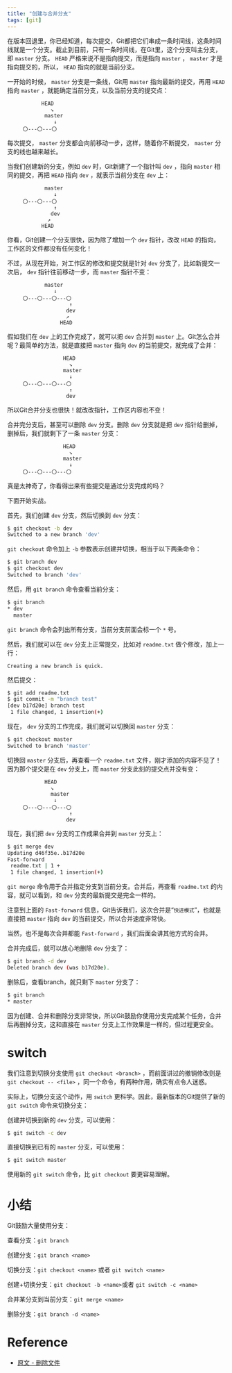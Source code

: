 ```yaml
---
title: "创建与合并分支"
tags: [git]
--- 
```


在版本回退里，你已经知道，每次提交，Git都把它们串成一条时间线，这条时间线就是一个分支。截止到目前，只有一条时间线，在Git里，这个分支叫主分支，即 `master` 分支。 `HEAD` 严格来说不是指向提交，而是指向 `master` ， `master` 才是指向提交的，所以， `HEAD` 指向的就是当前分支。

一开始的时候， `master` 分支是一条线，Git用 `master` 指向最新的提交，再用 `HEAD` 指向 `master` ，就能确定当前分支，以及当前分支的提交点：

```
           HEAD
              ↘
            master
               ↓
     〇---〇---〇                        
```

每次提交， `master` 分支都会向前移动一步，这样，随着你不断提交， `master` 分支的线也越来越长。

当我们创建新的分支，例如 `dev` 时，Git新建了一个指针叫 `dev` ，指向 `master` 相同的提交，再把 `HEAD` 指向 `dev` ，就表示当前分支在 `dev` 上：


```
            master
               ↓
     〇---〇---〇  
               ↑
              dev
             ↗
           HEAD              
```

你看，Git创建一个分支很快，因为除了增加一个 `dev` 指针，改改 `HEAD` 的指向，工作区的文件都没有任何变化！

不过，从现在开始，对工作区的修改和提交就是针对 `dev` 分支了，比如新提交一次后， `dev` 指针往前移动一步，而 `master` 指针不变：


```
            master
               ↓
     〇---〇---〇---〇 
                    ↑
                   dev
                   ↗
                 HEAD              
```

假如我们在 `dev` 上的工作完成了，就可以把 `dev` 合并到 `master` 上。Git怎么合并呢？最简单的方法，就是直接把 `master` 指向 `dev` 的当前提交，就完成了合并：

```
                  HEAD
                    ↘
                  master
                    ↓
     〇---〇---〇---〇 
                    ↑
                   dev
```

所以Git合并分支也很快！就改改指针，工作区内容也不变！

合并完分支后，甚至可以删除 `dev` 分支。删除 `dev` 分支就是把 `dev` 指针给删掉，删掉后，我们就剩下了一条 `master` 分支：

```
                  HEAD
                    ↘
                  master
                    ↓
     〇---〇---〇---〇 
```

真是太神奇了，你看得出来有些提交是通过分支完成的吗？

下面开始实战。

首先，我们创建 `dev` 分支，然后切换到 `dev` 分支：

```sh
$ git checkout -b dev
Switched to a new branch 'dev'
```

`git checkout` 命令加上 `-b` 参数表示创建并切换，相当于以下两条命令：

```sh
$ git branch dev
$ git checkout dev
Switched to branch 'dev'
```

然后，用 `git branch` 命令查看当前分支：

```sh
$ git branch
* dev
  master
```

`git branch` 命令会列出所有分支，当前分支前面会标一个 `*` 号。

然后，我们就可以在 `dev` 分支上正常提交，比如对 `readme.txt` 做个修改，加上一行：

```
Creating a new branch is quick.
```

然后提交：

```sh
$ git add readme.txt 
$ git commit -m "branch test"
[dev b17d20e] branch test
 1 file changed, 1 insertion(+)
```

现在， `dev` 分支的工作完成，我们就可以切换回 `master` 分支：

```sh
$ git checkout master
Switched to branch 'master'
```

切换回 `master` 分支后，再查看一个 `readme.txt` 文件，刚才添加的内容不见了！因为那个提交是在 `dev` 分支上，而 `master` 分支此刻的提交点并没有变：

```
            HEAD
              ↘
              master
               ↓
     〇---〇---〇---〇 
                    ↑
                   dev
```

现在，我们把 `dev` 分支的工作成果合并到 `master` 分支上：

```sh
$ git merge dev
Updating d46f35e..b17d20e
Fast-forward
 readme.txt | 1 +
 1 file changed, 1 insertion(+)
```

`git merge` 命令用于合并指定分支到当前分支。合并后，再查看 `readme.txt` 的内容，就可以看到，和 `dev` 分支的最新提交是完全一样的。

注意到上面的 `Fast-forward` 信息，Git告诉我们，这次合并是“`快进模式`”，也就是直接把 `master` 指向 `dev` 的当前提交，所以合并速度非常快。

当然，也不是每次合并都能 `Fast-forward` ，我们后面会讲其他方式的合并。

合并完成后，就可以放心地删除 `dev` 分支了：

```sh
$ git branch -d dev
Deleted branch dev (was b17d20e).
```

删除后，查看branch，就只剩下 `master` 分支了：

```sh
$ git branch
* master
```

因为创建、合并和删除分支非常快，所以Git鼓励你使用分支完成某个任务，合并后再删掉分支，这和直接在 `master` 分支上工作效果是一样的，但过程更安全。

# switch
我们注意到切换分支使用 `git checkout <branch>` ，而前面讲过的撤销修改则是 `git checkout -- <file>` ，同一个命令，有两种作用，确实有点令人迷惑。

实际上，切换分支这个动作，用 `switch` 更科学。因此，最新版本的Git提供了新的 `git switch` 命令来切换分支：

创建并切换到新的 `dev` 分支，可以使用：

```sh
$ git switch -c dev
```

直接切换到已有的 `master` 分支，可以使用：

```sh
$ git switch master
```

使用新的 `git switch` 命令，比 `git checkout` 要更容易理解。

# 小结
Git鼓励大量使用分支：

查看分支：`git branch`

创建分支：`git branch <name>`

切换分支：`git checkout <name>` 或者 `git switch <name>`

创建+切换分支：`git checkout -b <name>`或者 `git switch -c <name>`

合并某分支到当前分支：`git merge <name>`

删除分支：`git branch -d <name>`

# Reference

- [原文 - 删除文件](https://www.liaoxuefeng.com/wiki/896043488029600/900002180232448)
